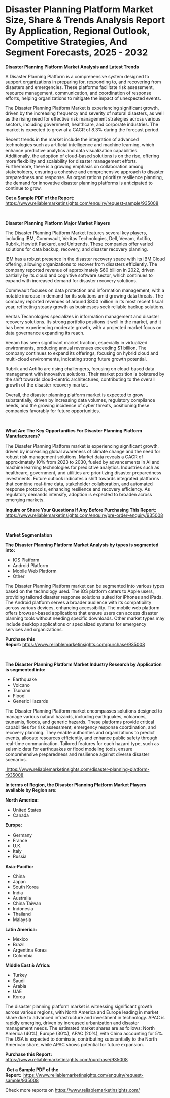 <p><h1>Disaster Planning Platform Market Size, Share & Trends Analysis Report By Application, Regional Outlook, Competitive Strategies, And Segment Forecasts, 2025 - 2032</h1></p><p><strong>Disaster Planning Platform Market Analysis and Latest Trends</strong></p>
<p><p>A Disaster Planning Platform is a comprehensive system designed to support organizations in preparing for, responding to, and recovering from disasters and emergencies. These platforms facilitate risk assessment, resource management, communication, and coordination of response efforts, helping organizations to mitigate the impact of unexpected events. </p><p>The Disaster Planning Platform Market is experiencing significant growth, driven by the increasing frequency and severity of natural disasters, as well as the rising need for effective risk management strategies across various sectors, including government, healthcare, and corporate industries. The market is expected to grow at a CAGR of 8.3% during the forecast period. </p><p>Recent trends in the market include the integration of advanced technologies such as artificial intelligence and machine learning, which enhance predictive analytics and data visualization capabilities. Additionally, the adoption of cloud-based solutions is on the rise, offering more flexibility and scalability for disaster management efforts. Furthermore, there is a growing emphasis on collaboration among stakeholders, ensuring a cohesive and comprehensive approach to disaster preparedness and response. As organizations prioritize resilience planning, the demand for innovative disaster planning platforms is anticipated to continue to grow.</p></p>
<p><strong>Get a Sample PDF of the Report:&nbsp;</strong> <a href="https://www.reliablemarketinsights.com/enquiry/request-sample/935008?utm_campaign=2181&utm_medium=2&utm_source=Github&utm_content=ia&utm_term=07032025&utm_id=disaster-planning-platform">https://www.reliablemarketinsights.com/enquiry/request-sample/935008</a></p>
<p>&nbsp;</p>
<p><strong>Disaster Planning Platform Major Market Players</strong></p>
<p><p>The Disaster Planning Platform Market features several key players, including IBM, Commvault, Veritas Technologies, Dell, Veeam, Actifio, Rubrik, Hewlett Packard, and Unitrends. These companies offer varied solutions for data backup, recovery, and disaster recovery planning.</p><p>IBM has a robust presence in the disaster recovery space with its IBM Cloud offering, allowing organizations to recover from disasters efficiently. The company reported revenue of approximately $60 billion in 2022, driven partially by its cloud and cognitive software sector, which continues to expand with increased demand for disaster recovery solutions.</p><p>Commvault focuses on data protection and information management, with a notable increase in demand for its solutions amid growing data threats. The company reported revenues of around $300 million in its most recent fiscal year, reflecting steady growth as businesses seek reliable backup solutions.</p><p>Veritas Technologies specializes in information management and disaster recovery solutions. Its strong portfolio positions it well in the market, and it has been experiencing moderate growth, with a projected market focus on data governance expanding its reach.</p><p>Veeam has seen significant market traction, especially in virtualized environments, producing annual revenues exceeding $1 billion. The company continues to expand its offerings, focusing on hybrid cloud and multi-cloud environments, indicating strong future growth potential.</p><p>Rubrik and Actifio are rising challengers, focusing on cloud-based data management with innovative solutions. Their market position is bolstered by the shift towards cloud-centric architectures, contributing to the overall growth of the disaster recovery market.</p><p>Overall, the disaster planning platform market is expected to grow substantially, driven by increasing data volumes, regulatory compliance needs, and the growing incidence of cyber threats, positioning these companies favorably for future opportunities.</p></p>
<p>&nbsp;</p>
<p><strong>What Are The Key Opportunities For Disaster Planning Platform Manufacturers?</strong></p>
<p><p>The Disaster Planning Platform market is experiencing significant growth, driven by increasing global awareness of climate change and the need for robust risk management solutions. Market data reveals a CAGR of approximately 10% from 2023 to 2030, fueled by advancements in AI and machine learning technologies for predictive analytics. Industries such as healthcare, government, and utilities are prioritizing disaster preparedness investments. Future outlook indicates a shift towards integrated platforms that combine real-time data, stakeholder collaboration, and automated response protocols, enhancing resilience and recovery efficiency. As regulatory demands intensify, adoption is expected to broaden across emerging markets.</p></p>
<p><strong>Inquire or Share Your Questions If Any Before Purchasing This Report:</strong> <a href="https://www.reliablemarketinsights.com/enquiry/pre-order-enquiry/935008?utm_campaign=2181&utm_medium=2&utm_source=Github&utm_content=ia&utm_term=07032025&utm_id=disaster-planning-platform">https://www.reliablemarketinsights.com/enquiry/pre-order-enquiry/935008</a></p>
<p>&nbsp;</p>
<p><strong>Market Segmentation</strong></p>
<p><strong>The Disaster Planning Platform Market Analysis by types is segmented into:</strong></p>
<p><ul><li>IOS Platform</li><li>Android Platform</li><li>Mobile Web Platform</li><li>Other</li></ul></p>
<p><p>The Disaster Planning Platform market can be segmented into various types based on the technology used. The iOS platform caters to Apple users, providing tailored disaster response solutions suited for iPhones and iPads. The Android platform serves a broader audience with its compatibility across various devices, enhancing accessibility. The mobile web platform offers browser-based applications that ensure users can access disaster planning tools without needing specific downloads. Other market types may include desktop applications or specialized systems for emergency services and organizations.</p></p>
<p><strong>Purchase this Report:&nbsp;</strong><a href="https://www.reliablemarketinsights.com/purchase/935008?utm_campaign=2181&utm_medium=2&utm_source=Github&utm_content=ia&utm_term=07032025&utm_id=disaster-planning-platform">https://www.reliablemarketinsights.com/purchase/935008</a></p>
<p>&nbsp;</p>
<p><strong>The Disaster Planning Platform Market Industry Research by Application is segmented into:</strong></p>
<p><ul><li>Earthquake</li><li>Volcano</li><li>Tsunami</li><li>Flood</li><li>Generic Hazards</li></ul></p>
<p><p>The Disaster Planning Platform market encompasses solutions designed to manage various natural hazards, including earthquakes, volcanoes, tsunamis, floods, and generic hazards. These platforms provide critical capabilities for risk assessment, emergency response coordination, and recovery planning. They enable authorities and organizations to predict events, allocate resources efficiently, and enhance public safety through real-time communication. Tailored features for each hazard type, such as seismic data for earthquakes or flood modeling tools, ensure comprehensive preparedness and resilience against diverse disaster scenarios.</p></p>
<p><a href="https://www.reliablemarketinsights.com/disaster-planning-platform-r935008?utm_campaign=2181&utm_medium=2&utm_source=Github&utm_content=ia&utm_term=07032025&utm_id=disaster-planning-platform">&nbsp;https://www.reliablemarketinsights.com/disaster-planning-platform-r935008</a></p>
<p><strong>In terms of Region, the Disaster Planning Platform Market Players available by Region are:</strong></p>
<p>
    <p> <strong> North America: </strong>
        <ul>
            <li>United States</li>
            <li>Canada</li>
        </ul>
        </p> 
    <p> <strong> Europe: </strong>
        <ul>
            <li>Germany</li>
            <li>France</li>
            <li>U.K.</li>
            <li>Italy</li>
            <li>Russia</li>
        </ul>
        </p> 
    <p> <strong> Asia-Pacific: </strong>
        <ul>
            <li>China</li>
            <li>Japan</li>
            <li>South Korea</li>
            <li>India</li>
            <li>Australia</li>
            <li>China Taiwan</li>
            <li>Indonesia</li>
            <li>Thailand</li>
            <li>Malaysia</li>
        </ul>
        </p> 
    <p> <strong> Latin America: </strong>
        <ul>
            <li>Mexico</li>
            <li>Brazil</li>
            <li>Argentina Korea</li>
            <li>Colombia</li>
        </ul>
        </p> 
    <p> <strong> Middle East & Africa: </strong>
        <ul>
            <li>Turkey</li>
            <li>Saudi</li>
            <li>Arabia</li>
            <li>UAE</li>
            <li>Korea</li>
        </ul>
    </p>
    </p>
<p><p>The disaster planning platform market is witnessing significant growth across various regions, with North America and Europe leading in market share due to advanced infrastructure and investment in technology. APAC is rapidly emerging, driven by increased urbanization and disaster management needs. The estimated market shares are as follows: North America (40%), Europe (30%), APAC (20%), with China accounting for 5%. The USA is expected to dominate, contributing substantially to the North American share, while APAC shows potential for future expansion.</p></p>
<p><strong>Purchase this Report: </strong><a href="https://www.reliablemarketinsights.com/purchase/935008?utm_campaign=2181&utm_medium=2&utm_source=Github&utm_content=ia&utm_term=07032025&utm_id=disaster-planning-platform">https://www.reliablemarketinsights.com/purchase/935008</a></p>
<p>&nbsp;<strong>Get a Sample PDF of the Report:&nbsp;&nbsp;</strong><a href="https://www.reliablemarketinsights.com/enquiry/request-sample/935008?utm_campaign=2181&utm_medium=2&utm_source=Github&utm_content=ia&utm_term=07032025&utm_id=disaster-planning-platform">https://www.reliablemarketinsights.com/enquiry/request-sample/935008</a></p>
<p><strong></strong></p>
<p>Check more reports on <a href="https://www.reliablemarketinsights.com/?utm_campaign=2181&utm_medium=2&utm_source=Github&utm_content=ia&utm_term=07032025&utm_id=disaster-planning-platform">https://www.reliablemarketinsights.com/</a></p>